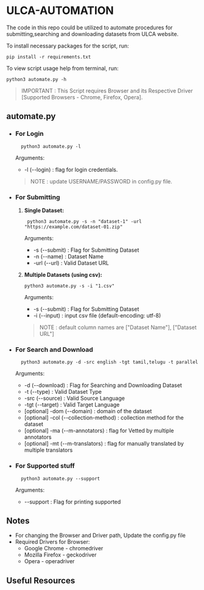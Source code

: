 # ULCA-AUTOMATION

The code in this repo could be utilized to automate procedures for submitting,searching and downloading datasets from ULCA website.

To install necessary packages for the script, run:

    pip install -r requirements.txt

To view script usage help from terminal, run:

    python3 automate.py -h

>IMPORTANT : This Script requires Browser and its Respective Driver [Supported Browsers - Chrome, Firefox, Opera].


## automate.py

* ### For Login

        python3 automate.py -l

    Arguments:

    * -l    (--login) : flag for login credentials.

    >NOTE : update USERNAME/PASSWORD in config.py file.

* ### For Submitting

    1. **Single Dataset:**

            python3 automate.py -s -n "dataset-1" -url "https://example.com/dataset-01.zip"

        Arguments:

        * -s (--submit) : Flag for Submitting Dataset
        * -n (--name) : Dataset Name
        * -url (--url)  : Valid Dataset URL

     2. **Multiple Datasets (using csv):**

            python3 automate.py -s -i "1.csv"

        Arguments:

        * -s (--submit) : Flag for Submitting Dataset
        * -i (--input) : input csv file (default-encoding: utf-8)

        >NOTE : default column names are ["Dataset Name"], ["Dataset URL"]

* ### For Search and Download

        python3 automate.py -d -src english -tgt tamil,telugu -t parallel

    Arguments:

    * -d (--download) : Flag for Searching and Downloading Dataset
    * -t (--type) : Valid Dataset Type
    * -src (--source) : Valid Source Language
    * -tgt (--target) : Valid Target Language
    * [optional] -dom (--domain) : domain of the dataset
    * [optional] -col (--collection-method) : collection method for the dataset
    * [optional] -ma (--m-annotators) : flag for Vetted by multiple annotators
    * [optional] -mt (--m-translators) : flag for manually translated by multiple translators

* ### For Supported stuff

        python3 automate.py --support

    Arguments:

    * --support : Flag for printing supported

## Notes

- For changing the Browser and Driver path, Update the config.py file
- Required Drivers for Browser:
    - Google Chrome - chromedriver
    - Mozilla Firefox - geckodriver
    - Opera - operadriver

## Useful Resources

